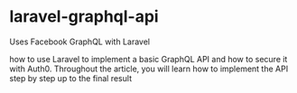 # laravel-graphql-api
Uses Facebook GraphQL with Laravel 


how to use Laravel to implement a basic GraphQL API and how to secure it with Auth0. Throughout the article, you will learn how to implement the API step by step up to the final result
